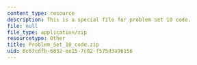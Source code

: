 ```yaml
---
content_type: resource
description: This is a special file for problem set 10 code.
file: null
file_type: application/zip
resourcetype: Other
title: Problem_Set_10_code.zip
uid: 0c67cdfb-6032-ee15-7c02-f575d3a96156
---
```

